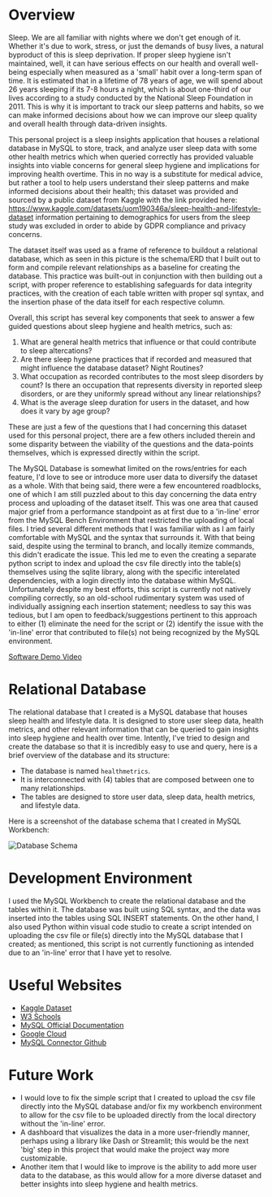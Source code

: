 # Overview

Sleep. We are all familiar with nights where we don't get enough of it. Whether it's due to work, stress, or just the demands of busy lives, a natural byproduct of this is sleep deprivation. If proper sleep hygiene isn't maintained, well, it can have serious effects on our health and overall well-being especially when measured as a 'small' habit over a long-term span of time. It is estimated that in a lifetime of 78 years of age, we will spend about 26 years sleeping if its 7-8 hours a night, which is about one-third of our lives according to a study conducted by the National Sleep Foundation in 2011. This is why it is important to track our sleep patterns and habits, so we can make informed decisions about how we can improve our sleep quality and overall health through data-driven insights.

This personal project is a sleep insights application that houses a relational database in MySQL to store, track, and analyze user sleep data with some other health metrics which when queried correctly has provided valuable insights into viable concerns for general sleep hygiene and implications for improving health overtime. This in no way is a substitute for medical advice, but rather a tool to help users understand their sleep patterns and make informed decisions about their health; this dataset was provided and sourced by a public dataset from Kaggle with the link provided here: https://www.kaggle.com/datasets/uom190346a/sleep-health-and-lifestyle-dataset information pertaining to demographics for users from the sleep study was excluded in order to abide by GDPR compliance and privacy concerns.

The dataset itself was used as a frame of reference to buildout a relational database, which as seen in this picture is the schema/ERD that I built out to form and compile relevant relationships as a baseline for creating the database. This practice was built-out in conjunction with then building out a script, with proper reference to establishing safeguards for data integrity practices, with the creation of each table written with proper sql syntax, and the insertion phase of the data itself for each respective column. 

Overall, this script has several key components that seek to answer a few guided questions about sleep hygiene and health metrics, such as:

1. What are general health metrics that influence or that could contribute to sleep altercations?
2. Are there sleep hygiene practices that if recorded and measured that might influence the database dataset? Night Routines?
3. What occupation as recorded contributes to the most sleep disorders by count? Is there an occupation that represents diversity in reported sleep disorders, or are they uniformly spread without any linear relationships?
4. What is the average sleep duration for users in the dataset, and how does it vary by age group?
  
These are just a few of the questions that I had concerning this dataset used for this personal project, there are a few others included therein and some disparity between the viability of the questions and the data-points themselves, which is expressed directly within the script.

The MySQL Database is somewhat limited on the rows/entries for each feature, I'd love to see or introduce more user data to diversify the dataset as a whole. With that being said, there were a few encountered roadblocks, one of which I am still puzzled about to this day concerning the data entry process and uploading of the dataset itself. This was one area that caused major grief from a performance standpoint as at first due to a 'in-line' error from the MySQL Bench Environment that restricted the uploading of local files. I tried several different methods that I was familiar with as I am fairly comfortable with MySQL and the syntax that surrounds it. With that being said, despite using the terminal to branch, and locally itemize commands, this didn't eradicate the issue. This led me to even the creating a separate python script to index and upload the csv file directly into the table(s) themselves using the sqlite library, along with the specific interelated dependencies, with a login directly into the database within MySQL. Unfortunately despite my best efforts, this script is currently not natively compiling correctly, so an old-school rudimentary system was used of individually assigning each insertion statement; needless to say this was tedious, but I am open to feedback/suggestions pertinent to this approach to either (1) eliminate the need for the script or (2) identify the issue with the 'in-line' error that contributed to file(s) not being recognized by the MySQL environment.


[Software Demo Video](http://youtube.link.goes.here)


# Relational Database

The relational database that I created is a MySQL database that houses sleep health and lifestyle data. It is designed to store user sleep data, health metrics, and other relevant information that can be queried to gain insights into sleep hygiene and health over time. Intently, I've tried to design and create the database so that it is incredibly easy to use and query, here is a brief overview of the database and its structure:

- The database is named `healthmetrics`.
- It is interconnected with (4) tables that are composed between one to many relationships.
- The tables are designed to store user data, sleep data, health metrics, and lifestyle data.

Here is a screenshot of the database schema that I created in MySQL Workbench:

![Database Schema](Sleep-Analysis-Database-Schema.png)


# Development Environment

I used the MySQL Workbench to create the relational database and the tables within it. The database was built using SQL syntax, and the data was inserted into the tables using SQL INSERT statements. On the other hand, I also used Python within visual code studio to create a script intended on uploading the csv file or file(s) directly into the MySQL database that I created; as mentioned, this script is not currently functioning as intended due to an 'in-line' error that I have yet to resolve.


# Useful Websites

- [Kaggle Dataset](https://www.kaggle.com/datasets/uom190346a/sleep-health-and-lifestyle-dataset)
- [W3 Schools](https://www.w3schools.com/MySQL/mysql_join_cross.asp)
- [MySQL Official Documentation](https://dev.mysql.com/doc/)
- [Google Cloud](https://cloud.google.com/learn/what-is-a-relational-database?hl=en)
- [MySQL Connector Github](https://github.com/mysql/mysql-connector-python)

# Future Work

- I would love to fix the simple script that I created to upload the csv file directly into the MySQL database and/or fix my workbench environment to allow for the csv file to be uploaded directly from the local directory without the 'in-line' error.
- A dashboard that visualizes the data in a more user-friendly manner, perhaps using a library like Dash or Streamlit; this would be the next 'big' step in this project that would make the project way more customizable.
- Another item that I would like to improve is the ability to add more user data to the database, as this would allow for a more diverse dataset and better insights into sleep hygiene and health metrics.